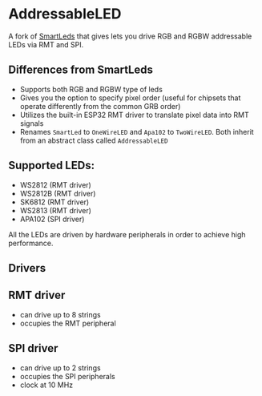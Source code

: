 # AddressableLED

A fork of [SmartLeds](https://github.com/RoboticsBrno/SmartLeds) that gives lets you drive RGB and RGBW addressable LEDs via RMT and SPI.

## Differences from SmartLeds

* Supports both RGB and RGBW type of leds
* Gives you the option to specify pixel order (useful for chipsets that operate differently from the common GRB order)
* Utilizes the built-in ESP32 RMT driver to translate pixel data into RMT signals
* Renames `SmartLed` to `OneWireLED` and `Apa102` to `TwoWireLED`. Both inherit from an abstract class called `AddressableLED`

## Supported LEDs:

- WS2812  (RMT driver)
- WS2812B (RMT driver)
- SK6812  (RMT driver)
- WS2813  (RMT driver)
- APA102  (SPI driver)

All the LEDs are driven by hardware peripherals in order to achieve high
performance.

## Drivers

## RMT driver

- can drive up to 8 strings
- occupies the RMT peripheral

## SPI driver

- can drive up to 2 strings
- occupies the SPI peripherals
- clock at 10 MHz